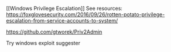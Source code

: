 [[Windows Privilege Escalation]]
See resources: https://foxglovesecurity.com/2016/09/26/rotten-potato-privilege-escalation-from-service-accounts-to-system/

https://github.com/gtworek/Priv2Admin

Try windows exploit suggester